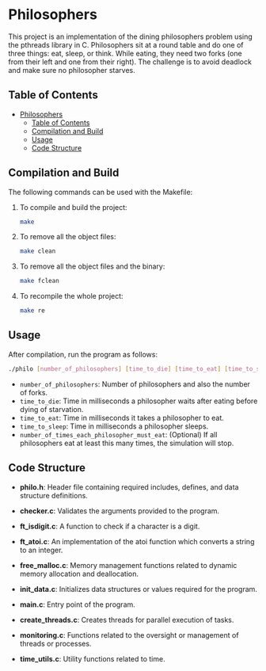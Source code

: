 # Philosophers

This project is an implementation of the dining philosophers problem using the pthreads library in C. Philosophers sit at a round table and do one of three things: eat, sleep, or think. While eating, they need two forks (one from their left and one from their right). The challenge is to avoid deadlock and make sure no philosopher starves.

## Table of Contents

- [Philosophers](#philosophers)
  - [Table of Contents](#table-of-contents)
  - [Compilation and Build](#compilation-and-build)
  - [Usage](#usage)
  - [Code Structure](#code-structure)

## Compilation and Build

The following commands can be used with the Makefile:

1. To compile and build the project:
   ```bash
   make
   ```

2. To remove all the object files:
   ```bash
   make clean
   ```

3. To remove all the object files and the binary:
   ```bash
   make fclean
   ```

4. To recompile the whole project:
   ```bash
   make re
   ```

## Usage

After compilation, run the program as follows:

```bash
./philo [number_of_philosophers] [time_to_die] [time_to_eat] [time_to_sleep] [optional: number_of_times_each_philosopher_must_eat]
```

- `number_of_philosophers`: Number of philosophers and also the number of forks.
- `time_to_die`: Time in milliseconds a philosopher waits after eating before dying of starvation.
- `time_to_eat`: Time in milliseconds it takes a philosopher to eat.
- `time_to_sleep`: Time in milliseconds a philosopher sleeps.
- `number_of_times_each_philosopher_must_eat`: (Optional) If all philosophers eat at least this many times, the simulation will stop.

## Code Structure

   - **philo.h**: Header file containing required includes, defines, and data structure definitions.

   - **checker.c**: Validates the arguments provided to the program.

   - **ft_isdigit.c**: A function to check if a character is a digit.

   - **ft_atoi.c**: An implementation of the atoi function which converts a string to an integer.

   - **free_malloc.c**: Memory management functions related to dynamic memory allocation and deallocation.

   - **init_data.c**: Initializes data structures or values required for the program.

   - **main.c**: Entry point of the program.

   - **create_threads.c**: Creates threads for parallel execution of tasks.

   - **monitoring.c**: Functions related to the oversight or management of threads or processes.

   - **time_utils.c**: Utility functions related to time.
